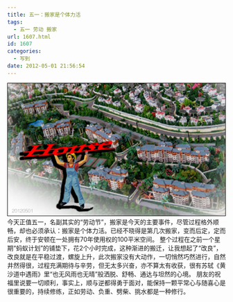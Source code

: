 ```yaml
---
title: 五一：搬家是个体力活
tags:
  - 五一 劳动 搬家
url: 1607.html
id: 1607
categories:
  - 写到
date: 2012-05-01 21:56:54
---
```


[![](/images/uploads/2012/05/五一搬家.jpg "五一搬家")](/images/uploads/2012/05/五一搬家.jpg) 今天正值五一，名副其实的“劳动节”，搬家是今天的主要事件，尽管过程格外顺畅，却也必须承认：搬家是个体力活。已经不晓得是第几次搬家，变而后定，定而后安，终于安顿在一处拥有70年使用权的100平米空间。 整个过程在之前一个星期“蚂蚁计划”的铺垫下，花2个小时完成，这种渐进的搬迁，让我想起了“改良”，改良就是在平稳过渡，螺旋上升，此次搬家没有大动作，一切悄然巧然进行，自然井然得很，过程充满期待与辛劳，但无太多兴奋，亦不算太有收获，很有苏轼《黄沙道中遇雨》里“也无风雨也无晴”般洒脱、舒畅、通达与坦然的心境。 朋友的祝福里说要一切顺利，事实上，顺与逆都得勇于面对，能保持一颗平常心与随喜心是很重要的，持续修练，正如劳动、负重、劈柴、挑水都是一种修行。